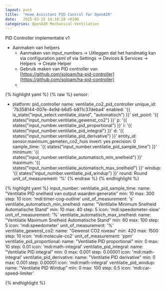 ```yaml
---
layout: post
title:  "Home Assistant PID Control for OpenAIR"
date:   2025-03-15 14:10:28 +0100
categories: OpenAIR Mechanical-Ventilation
---
```


PID Controller implementatie v1
- Aanmaken van helpers
    - Aanmaken van input_numbers -> Uitleggen dat het handmatig kan via configuration.yaml of via Settings -> Devices & Services -> Helpers -> Create Helper
    - Gebruik maken van PID controller van [https://github.com/soloam/ha-pid-controller](https://github.com/soloam/ha-pid-controller)
    - 

{% highlight yaml %}
{% raw %}
sensor:
  - platform: pid_controller
    name: ventilatie_co2_pid_controller
    unique_id: '7b358144-007e-4e9d-b6d5-b811c37deba4'
    enabled: '{{ is_state("input_select.ventilatie_stand", "automatisch") }}'
    set_point: '{{ states("input_number.ventilatie_gewenst_co2") }}'
    p: '{{ states("input_number.ventilatie_pid_proportional") }}'
    i: '{{ states("input_number.ventilatie_pid_integral") }}'
    d: '{{ states("input_number.ventilatie_pid_derivative") }}'
    entity_id: sensor.maximum_gemeten_co2_huis
    invert: yes
    precision: 0
    sample_time: '{{ states("input_number.ventilatie_pid_sample_time") }}'
    minimum: '{{ states("input_number.ventilatie_automatisch_min_snelheid") }}'
    maximum: '{{ states("input_number.ventilatie_automatisch_max_snelheid") }}'
    windup: '{{ states("input_number.ventilatie_pid_windup") }}'
    round: Round
    unit_of_measurement: '%'
{% endraw %}
{% endhighlight %}

{% highlight yaml %}
input_number:
  ventilatie_pid_sample_time:
    name: "Ventilatie PID snelheid van output waarden generatie"
    min: 10
    max: 300
    step: 10
    icon: 'mdi:timer-cog-outline'
    unit_of_measurement: 's'
  ventilatie_automatisch_min_snelheid:
    name: "Ventilatie Minimum Snelheid Automatische Stand"
    min: 10
    max: 40
    step: 5
    icon: 'mdi:speedometer-slow'
    unit_of_measurement: '%'
  ventilatie_automatisch_max_snelheid:
    name: "Ventilatie Maximum Snelheid Automatische Stand"
    min: 60
    max: 100
    step: 5
    icon: 'mdi:speedometer'
    unit_of_measurement: '%'
  ventilatie_gewenst_co2:
    name: "Gewenst CO2 niveau"
    min: 420
    max: 1500
    step: 10
    icon: 'mdi:molecule-co2'
    unit_of_measurement: 'ppm'
  ventilatie_pid_proportional:
    name: "Ventilatie PID proportional"
    min: 0
    max: 10
    step: 0.01
    icon: 'mdi:math-integral'
  ventilatie_pid_integral:
    name: "Ventilatie PID integral"
    min: 0
    max: 0.001
    step: 0.00001
    icon: 'mdi:math-integral'
  ventilatie_pid_derivative:
    name: "Ventilatie PID derivative"
    min: 0
    max: 0.001
    step: 0.00001
    icon: 'mdi:math-integral'
  ventilatie_pid_windup:
    name: "Ventilatie PID Windup"
    min: 0
    max: 100
    step: 0.5
    icon: 'mdi:car-speed-limiter'


{% endhighlight %}